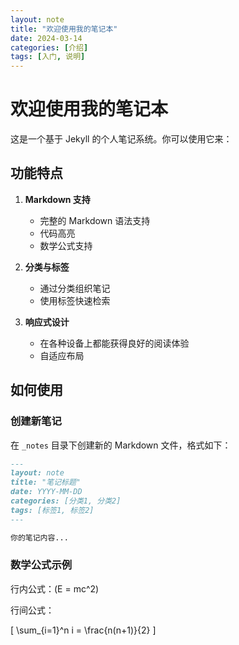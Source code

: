 ```yaml
---
layout: note
title: "欢迎使用我的笔记本"
date: 2024-03-14
categories: [介绍]
tags: [入门, 说明]
---
```


# 欢迎使用我的笔记本

这是一个基于 Jekyll 的个人笔记系统。你可以使用它来：

## 功能特点

1. **Markdown 支持**
   - 完整的 Markdown 语法支持
   - 代码高亮
   - 数学公式支持

2. **分类与标签**
   - 通过分类组织笔记
   - 使用标签快速检索

3. **响应式设计**
   - 在各种设备上都能获得良好的阅读体验
   - 自适应布局

## 如何使用

### 创建新笔记

在 `_notes` 目录下创建新的 Markdown 文件，格式如下：

```markdown
---
layout: note
title: "笔记标题"
date: YYYY-MM-DD
categories: [分类1, 分类2]
tags: [标签1, 标签2]
---

你的笔记内容...
```

### 数学公式示例

行内公式：\(E = mc^2\)

行间公式：

\[
\sum_{i=1}^n i = \frac{n(n+1)}{2}
\]